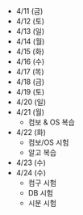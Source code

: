 - 4/11 (금)
- 4/12 (토)
- 4/13 (일)
- 4/14 (월)
- 4/15 (화)
- 4/16 (수)
- 4/17 (목)
- 4/18 (금)
- 4/19 (토)
- 4/20 (일)
- 4/21 (월)
	- 컴보 & OS 복습
- 4/22 (화)
	- 컴보/OS 시험
	- 알고 복습
- 4/23 (수)
- 4/24 (수)
	- 컴구 시험
	- DB 시험
	- 시분 시험